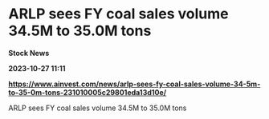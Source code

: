 # ARLP sees FY coal sales volume 34.5M to 35.0M tons
**Stock News**

**2023-10-27 11:11**

**https://www.ainvest.com/news/arlp-sees-fy-coal-sales-volume-34-5m-to-35-0m-tons-231010005c29801eda13d10e/**

ARLP sees FY coal sales volume 34.5M to 35.0M tons